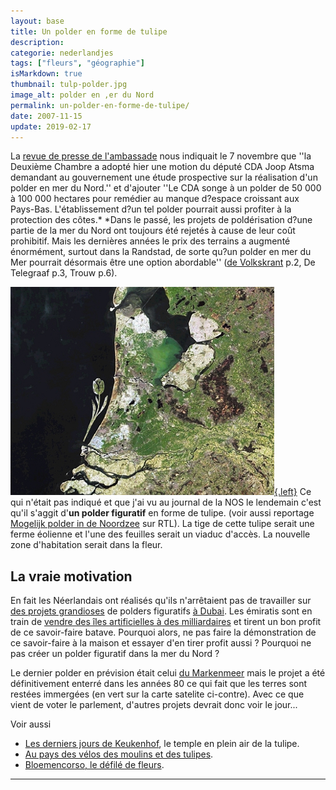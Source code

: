 ```yaml
---
layout: base
title: Un polder en forme de tulipe
description: 
categorie: nederlandjes
tags: ["fleurs", "géographie"]
isMarkdown: true
thumbnail: tulp-polder.jpg
image_alt: polder en ,er du Nord
permalink: un-polder-en-forme-de-tulipe/
date: 2007-11-15
update: 2019-02-17
---
```




La [revue de presse de l'ambassade](http://www.ambafrance.nl/article.php?id_article=9044) nous indiquait le 7 novembre que ''la Deuxième Chambre a adopté hier une motion du député CDA Joop Atsma demandant au gouvernement une étude prospective sur la réalisation d'un polder en mer du Nord.'' et d'ajouter ''Le CDA songe à un polder de 50 000 à 100 000 hectares pour remédier au manque d?espace croissant aux Pays-Bas. L'établissement d?un tel polder pourrait aussi profiter à la protection des côtes.*
*Dans le passé, les projets de poldérisation d?une partie de la mer du Nord ont toujours été rejetés à cause de leur coût prohibitif. Mais les dernières années le prix des terrains a augmenté énormément, surtout dans la Randstad, de sorte qu?un polder en mer du Mer pourrait désormais être une option abordable'' ([de Volkskrant](http://www.volkskrant.nl/binnenland/article476862.ece/Tijd_lijkt_rijp_voor_ambitieuze_polder_in_Noordzee) p.2, De Telegraaf p.3, Trouw p.6).

[![polder en ,er du Nord](tulp-polder.jpg){.left}](http://www.vkmag.com/?ACT=24&fid=10&aid=9347_jN4oQmPaxfMpwOsm0AaJ&board_id=1)
Ce qui n'était pas indiqué et que j'ai vu au journal de la NOS le lendemain c'est qu'il s'aggit d'**un polder figuratif** en forme de tulipe. (voir aussi reportage [Mogelijk polder in de Noordzee](http://www.rtl.nl/(/actueel/rtlnieuws/binnenland/articleview/)/components/actueel/rtlnieuws/2007/11_november/07/binnenland/1107_0500_polder_in_noordzee.xml) sur RTL). La tige de cette tulipe serait une ferme éolienne et l'une des feuilles serait un viaduc d'accès. La nouvelle zone d'habitation serait dans la fleur.

## La vraie motivation

En fait les Néerlandais ont réalisés qu'ils n'arrêtaient pas de travailler sur [des projets grandioses](http://maps.google.com/maps?f=q&hl=en&geocode=&time=&date=&ttype=&q=dubai&sll=37.0625,-95.677068&sspn=51.089971,73.388672&ie=UTF8&ll=25.211154,55.190506&spn=0.115084,0.143337&t=h&z=13&om=1) de polders figuratifs [à Dubai](http://maps.yahoo.com/broadband#mvt=h&trf=0&lon=55.187963&lat=25.141628&mag=1). Les émiratis sont en train de [vendre des îles artificielles à des milliardaires](http://www.breitbart.com/article.php?id=071114074048.9syttk7f&show_article=1) et tirent un bon profit de ce savoir-faire batave. Pourquoi alors, ne pas faire la démonstration de ce savoir-faire à la maison et essayer d'en tirer profit aussi ? Pourquoi ne pas créer un polder figuratif dans la mer du Nord ?

Le dernier polder en prévision était celui [du Markenmeer](http://maps.ask.com/maps?ml=lt%3D52.51288%7Clg%3D5.21301%7Cal%3D-1%7Ccx%3D3796%7Ccy%3D-45092%7Czm%3D9%7Cvt%3D1~#1) mais le projet a été définitivement enterré dans les années 80 ce qui fait que les terres sont restées immergées (en vert sur la carte satelite ci-contre). Avec ce que vient de voter le parlement, d'autres projets devrait donc voir le jour...


Voir aussi
* [Les derniers jours de Keukenhof](/les-derniers-jours-de-keukenhof), le temple en plein air de la tulipe.
* [Au pays des vélos des moulins et des tulipes](/pays-des-velos-moulins-tulipes).
* [Bloemencorso, le défilé de fleurs](/bloemen-corso).
---